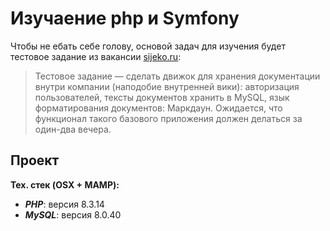 # Изучаение php и Symfony
Чтобы не ебать себе голову, основой задач для изучения будет тестовое задание из вакансии [sijeko.ru](https://sijeko.ru/job/php-programmer-2):
> Тестовое задание — сделать движок для хранения документации внутри компании (наподобие внутренней вики): авторизация пользователей, тексты документов хранить в MySQL, язык форматирования документов: Маркдаун. Ожидается, что функционал такого базового приложения должен делаться за один-два вечера.


## Проект
**Тех. стек (OSX + MAMP):**
+ ***PHP***: версия 8.3.14
+ ***MySQL***: версия 8.0.40
